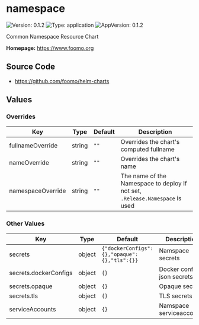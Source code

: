 # namespace

![Version: 0.1.2](https://img.shields.io/badge/Version-0.1.2-informational?style=flat-square) ![Type: application](https://img.shields.io/badge/Type-application-informational?style=flat-square) ![AppVersion: 0.1.2](https://img.shields.io/badge/AppVersion-0.1.2-informational?style=flat-square)

Common Namespace Resource Chart

**Homepage:** <https://www.foomo.org>

## Source Code

* <https://github.com/foomo/helm-charts>

## Values

### Overrides

| Key | Type | Default | Description |
|-----|------|---------|-------------|
| fullnameOverride | string | `""` | Overrides the chart's computed fullname |
| nameOverride | string | `""` | Overrides the chart's name |
| namespaceOverride | string | `""` | The name of the Namespace to deploy If not set, `.Release.Namespace` is used |

### Other Values

| Key | Type | Default | Description |
|-----|------|---------|-------------|
| secrets | object | `{"dockerConfigs":{},"opaque":{},"tls":{}}` | Namspace secrets |
| secrets.dockerConfigs | object | `{}` | Docker config json secrets |
| secrets.opaque | object | `{}` | Opaque secrets |
| secrets.tls | object | `{}` | TLS secrets |
| serviceAccounts | object | `{}` | Namspace serviceaccounts |
